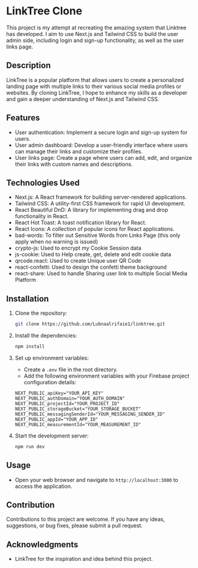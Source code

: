 

# LinkTree Clone

This project is my attempt at recreating the amazing system that Linktree has developed. I aim to use Next.js and Tailwind CSS to build the user admin side, including login and sign-up functionality, as well as the user links page.

## Description

LinkTree is a popular platform that allows users to create a personalized landing page with multiple links to their various social media profiles or websites. By cloning LinkTree, I hope to enhance my skills as a developer and gain a deeper understanding of Next.js and Tailwind CSS.

## Features

- User authentication: Implement a secure login and sign-up system for users.
- User admin dashboard: Develop a user-friendly interface where users can manage their links and customize their profiles.
- User links page: Create a page where users can add, edit, and organize their links with custom names and descriptions.

## Technologies Used

- Next.js: A React framework for building server-rendered applications.
- Tailwind CSS: A utility-first CSS framework for rapid UI development.
- React Beautiful DnD: A library for implementing drag and drop functionality in React.
- React Hot Toast: A toast notification library for React.
- React Icons: A collection of popular icons for React applications.
- bad-words: To filter out Sensitive Words from Links Page (this only apply when no warning is issued)
- crypto-js: Used to encrypt my Cookie Session data
- js-cookie: Used to Help create, get, delete and edit cookie data
- qrcode.react: Used to create Unique user QR Code
- react-confetti: Used to design the confetti theme background
- react-share: Used to handle Sharing user link to multiple Social Media Platform

## Installation

1. Clone the repository:
   ```bash
   git clone https://github.com/Lubnaalrifaie1/linktree.git
   ```

2. Install the dependencies:
   ```bash
   npm install
   ```

3. Set up environment variables:
   - Create a `.env` file in the root directory.
   - Add the following environment variables with your Firebase project configuration details:
   ```plaintext
   NEXT_PUBLIC_apiKey="YOUR_API_KEY"
   NEXT_PUBLIC_authDomain="YOUR_AUTH_DOMAIN"
   NEXT_PUBLIC_projectId="YOUR_PROJECT_ID"
   NEXT_PUBLIC_storageBucket="YOUR_STORAGE_BUCKET"
   NEXT_PUBLIC_messagingSenderId="YOUR_MESSAGING_SENDER_ID"
   NEXT_PUBLIC_appId="YOUR_APP_ID"
   NEXT_PUBLIC_measurementId="YOUR_MEASUREMENT_ID"
   ```

4. Start the development server:
   ```bash
   npm run dev
   ```

## Usage

- Open your web browser and navigate to `http://localhost:3000` to access the application.

## Contribution

Contributions to this project are welcome. If you have any ideas, suggestions, or bug fixes, please submit a pull request.

## Acknowledgments

- LinkTree for the inspiration and idea behind this project.
